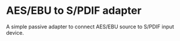 # AES/EBU to S/PDIF adapter
A simple passive adapter to connect AES/EBU source to S/PDIF input device.
